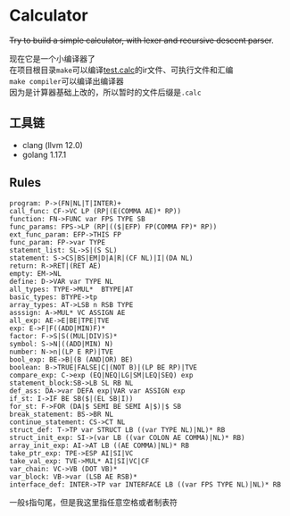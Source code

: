 # Calculator
~~Try to build a simple calculator, with lexer and recursive descent parser~~.

现在它是一个小编译器了  
在项目根目录`make`可以编译[test.calc](cmd/test.calc)的ir文件、可执行文件和汇编  
`make compiler`可以编译出编译器  
因为是计算器基础上改的，所以暂时的文件后缀是`.calc`  

## 工具链
- clang (llvm 12.0)
- golang 1.17.1
## Rules
```
program: P->(FN|NL|T|INTER)+
call_func: CF->VC LP (RP|(E(COMMA AE)* RP))
function: FN->FUNC var FPS TYPE SB
func_params: FPS->LP (RP|(($|EFP) FP(COMMA FP)* RP))
ext_func_param: EFP->THIS FP
func_param: FP->var TYPE
statemnt_list: SL->S|(S SL)
statement: S->CS|BS|EM|D|A|R|(CF NL)|I|(DA NL)
return: R->RET|(RET AE)
empty: EM->NL
define: D->VAR var TYPE NL
all_types: TYPE->MUL*  BTYPE|AT
basic_types: BTYPE->tp
array_types: AT->LSB n RSB TYPE
asssign: A->MUL* VC ASSIGN AE
all_exp: AE->E|BE|TPE|TVE
exp: E->F|F((ADD|MIN)F)*
factor: F->S|S((MUL|DIV)S)*
symbol: S->N|((ADD|MIN) N)
number: N->n|(LP E RP)|TVE
bool_exp: BE->B|(B (AND|OR) BE)
boolean: B->TRUE|FALSE|C|(NOT B)|(LP BE RP)|TVE
compare_exp: C->exp (EQ|NEQ|LG|SM|LEQ|SEQ) exp
statement_block:SB->LB SL RB NL
def_ass: DA->var DEFA exp|VAR var ASSIGN exp
if_st: I->IF BE SB($|(EL SB|I))
for_st: F->FOR (DA|$ SEMI BE SEMI A|$)|$ SB
break_statement: BS->BR NL
continue_statement: CS->CT NL
struct_def: T->TP var STRUCT LB ((var TYPE NL)|NL)* RB
struct_init_exp: SI->(var LB ((var COLON AE COMMA)|NL)* RB)
array_init_exp: AI->AT LB ((AE COMMA)|NL)* RB
take_ptr_exp: TPE->ESP AI|SI|VC
take_val_exp: TVE->MUL* AI|SI|VC|CF
var_chain: VC->VB (DOT VB)*
var_block: VB->var (LSB AE RSB)*
interface_def: INTER->TP var INTERFACE LB ((var FPS TYPE NL)|NL)* RB
```
一般`$`指句尾，但是我这里指任意空格或者制表符

